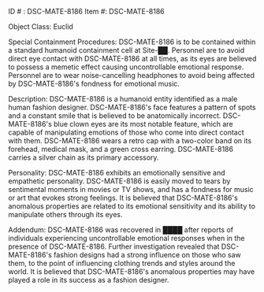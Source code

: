 ID # : DSC-MATE-8186
Item #: DSC-MATE-8186

Object Class: Euclid

Special Containment Procedures:
DSC-MATE-8186 is to be contained within a standard humanoid containment cell at Site-██. Personnel are to avoid direct eye contact with DSC-MATE-8186 at all times, as its eyes are believed to possess a memetic effect causing uncontrollable emotional response. Personnel are to wear noise-cancelling headphones to avoid being affected by DSC-MATE-8186's fondness for emotional music.

Description:
DSC-MATE-8186 is a humanoid entity identified as a male human fashion designer. DSC-MATE-8186's face features a pattern of spots and a constant smile that is believed to be anatomically incorrect. DSC-MATE-8186's blue clown eyes are its most notable feature, which are capable of manipulating emotions of those who come into direct contact with them. DSC-MATE-8186 wears a retro cap with a two-color band on its forehead, medical mask, and a green cross earring. DSC-MATE-8186 carries a silver chain as its primary accessory.

Personality:
DSC-MATE-8186 exhibits an emotionally sensitive and empathetic personality. DSC-MATE-8186 is easily moved to tears by sentimental moments in movies or TV shows, and has a fondness for music or art that evokes strong feelings. It is believed that DSC-MATE-8186's anomalous properties are related to its emotional sensitivity and its ability to manipulate others through its eyes.

Addendum:
DSC-MATE-8186 was recovered in ████ after reports of individuals experiencing uncontrollable emotional responses when in the presence of DSC-MATE-8186. Further investigation revealed that DSC-MATE-8186's fashion designs had a strong influence on those who saw them, to the point of influencing clothing trends and styles around the world. It is believed that DSC-MATE-8186's anomalous properties may have played a role in its success as a fashion designer.